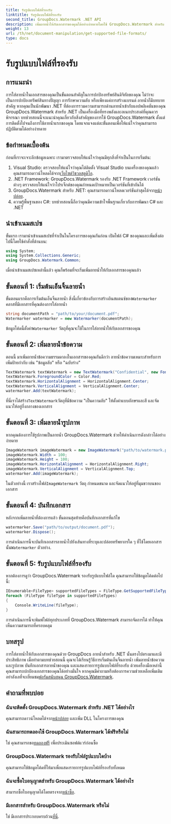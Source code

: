 ```yaml
---
title: รับรูปแบบไฟล์ที่รองรับ
linktitle: รับรูปแบบไฟล์ที่รองรับ
second_title: GroupDocs.Watermark .NET API
description: เพิ่มลายน้ำให้กับเอกสารของคุณได้อย่างง่ายดายโดยใช้ GroupDocs.Watermark สำหรับ .NET ปฏิบัติตามคำแนะนำทีละขั้นตอนที่ครอบคลุมของเราเพื่อปกป้องทรัพย์สินดิจิทัลของคุณ
weight: 13
url: /th/net/document-manipulation/get-supported-file-formats/
type: docs
---
```

# รับรูปแบบไฟล์ที่รองรับ

## การแนะนำ
การใส่ลายน้ำในเอกสารของคุณเป็นขั้นตอนสำคัญในการปกป้องทรัพย์สินดิจิทัลของคุณ ไม่ว่าจะเป็นการปกป้องทรัพย์สินทางปัญญา การรักษาความลับ หรือเพียงแค่การสร้างแบรนด์ ลายน้ำก็มีบทบาทสำคัญ หากคุณเป็นนักพัฒนา .NET ที่ต้องการรวมความสามารถด้านลายน้ำเข้ากับแอปพลิเคชันของคุณ GroupDocs.Watermark สำหรับ .NET เป็นเครื่องมือที่ทรงพลังและอเนกประสงค์ที่คุณควรพิจารณา บทช่วยสอนนี้จะแนะนำคุณเกี่ยวกับสิ่งสำคัญของการใช้ GroupDocs.Watermark ตั้งแต่การติดตั้งไปจนถึงการใช้ลายน้ำแรกของคุณ โดยแจกแจงแต่ละขั้นตอนเพื่อให้แน่ใจว่าคุณสามารถปฏิบัติตามได้อย่างง่ายดาย
## ข้อกำหนดเบื้องต้น
ก่อนที่เราจะเจาะลึกข้อมูลเฉพาะ เรามาตรวจสอบให้แน่ใจว่าคุณมีทุกสิ่งที่จำเป็นในการเริ่มต้น:
1.  Visual Studio: ตรวจสอบให้แน่ใจว่าคุณได้ติดตั้ง Visual Studio บนเครื่องของคุณแล้ว คุณสามารถดาวน์โหลดได้จาก[เว็บไซต์วิชวลสตูดิโอ](https://visualstudio.microsoft.com/).
2. .NET Framework: GroupDocs.Watermark รองรับ .NET Framework เวอร์ชันต่างๆ ตรวจสอบให้แน่ใจว่าโปรเจ็กต์ของคุณกำหนดเป้าหมายเป็นเวอร์ชันที่เข้ากันได้
3. GroupDocs.Watermark สำหรับ .NET: คุณสามารถดาวน์โหลดเวอร์ชันล่าสุดได้จาก[หน้าปล่อย](https://releases.groupdocs.com/Watermark/net/).
4. ความรู้พื้นฐานของ C#: บทช่วยสอนนี้ถือว่าคุณมีความเข้าใจพื้นฐานเกี่ยวกับการพัฒนา C# และ .NET
## นำเข้าเนมสเปซ
ขั้นแรก เรามานำเข้าเนมสเปซที่จำเป็นในโครงการของคุณกันก่อน เปิดไฟล์ C# ของคุณและเพิ่มสิ่งต่อไปนี้โดยใช้คำสั่งที่ด้านบน:
```csharp
using System;
using System.Collections.Generic;
using GroupDocs.Watermark.Common;
```
เมื่อนำเข้าเนมสเปซเหล่านี้แล้ว คุณก็พร้อมที่จะเริ่มเพิ่มลายน้ำให้กับเอกสารของคุณแล้ว

## ขั้นตอนที่ 1: เริ่มต้นเอ็นจิ้นลายน้ำ
 ขั้นตอนแรกคือการเริ่มต้นเอ็นจิ้นลายน้ำ สิ่งนี้เกี่ยวข้องกับการสร้างอินสแตนซ์ของ`Watermarker` คลาสที่มีเอกสารที่คุณต้องการใส่ลายน้ำ
```csharp
string documentPath = "path/to/your/document.pdf";
Watermarker watermarker = new Watermarker(documentPath);
```
 ข้อมูลโค้ดนี้ตั้งค่า`Watermarker` วัตถุที่คุณจะใช้ในการใส่ลายน้ำให้กับเอกสารของคุณ
## ขั้นตอนที่ 2: เพิ่มลายน้ำข้อความ
ตอนนี้ มาเพิ่มลายน้ำข้อความธรรมดาลงในเอกสารของคุณกันดีกว่า ลายน้ำข้อความเหมาะสำหรับการเพิ่มป้ายกำกับ เช่น "ข้อมูลลับ" หรือ "ฉบับร่าง"
```csharp
TextWatermark textWatermark = new TextWatermark("Confidential", new Font("Arial", 36));
textWatermark.ForegroundColor = Color.Red;
textWatermark.HorizontalAlignment = HorizontalAlignment.Center;
textWatermark.VerticalAlignment = VerticalAlignment.Center;
watermarker.Add(textWatermark);
```
 ที่นี่เราได้สร้าง`TextWatermark`วัตถุที่มีข้อความ "เป็นความลับ" ให้ตั้งค่าแบบอักษรและสี และจัดแนวให้อยู่กึ่งกลางของเอกสาร
## ขั้นตอนที่ 3: เพิ่มลายน้ำรูปภาพ
หากคุณต้องการใช้รูปภาพเป็นลายน้ำ GroupDocs.Watermark ช่วยให้ดำเนินการดังกล่าวได้อย่างง่ายดาย
```csharp
ImageWatermark imageWatermark = new ImageWatermark("path/to/watermark.png");
imageWatermark.Width = 100;
imageWatermark.Height = 100;
imageWatermark.HorizontalAlignment = HorizontalAlignment.Right;
imageWatermark.VerticalAlignment = VerticalAlignment.Top;
watermarker.Add(imageWatermark);
```
 ในตัวอย่างนี้ เราสร้างไฟล์`ImageWatermark` วัตถุ กำหนดขนาด และจัดแนวให้อยู่ที่มุมขวาบนของเอกสาร
## ขั้นตอนที่ 4: บันทึกเอกสาร
หลังจากเพิ่มลายน้ำที่ต้องการแล้ว ขั้นตอนสุดท้ายคือบันทึกเอกสารที่แก้ไข
```csharp
watermarker.Save("path/to/output/document.pdf");
watermarker.Dispose();
```
 การดำเนินการนี้จะบันทึกเอกสารลายน้ำไปยังเส้นทางที่ระบุและปล่อยทรัพยากรใด ๆ ที่ใช้โดยเอกสารนั้น`Watermarker` ตัวอย่าง.
## ขั้นตอนที่ 5: รับรูปแบบไฟล์ที่รองรับ
หากต้องการดูว่า GroupDocs.Watermark รองรับรูปแบบไฟล์ใด คุณสามารถใช้ข้อมูลโค้ดต่อไปนี้:
```csharp
IEnumerable<FileType> supportedFileTypes = FileType.GetSupportedFileTypes();
foreach (FileType fileType in supportedFileTypes)
{
    Console.WriteLine(fileType);
}
```
การดำเนินการนี้จะพิมพ์ไฟล์ทุกประเภทที่ GroupDocs.Watermark สามารถจัดการได้ ทำให้คุณเห็นความสามารถที่ครอบคลุม
## บทสรุป
การใส่ลายน้ำให้กับเอกสารของคุณด้วย GroupDocs ลายน้ำสำหรับ .NET นั้นตรงไปตรงมาและมีประสิทธิภาพ เมื่อทำตามบทช่วยสอนนี้ คุณจะได้เรียนรู้วิธีการเริ่มต้นเอ็นจิ้นลายน้ำ เพิ่มลายน้ำข้อความและรูปภาพ บันทึกเอกสารลายน้ำของคุณ และแสดงรายการรูปแบบไฟล์ที่รองรับ ด้วยเครื่องมือเหล่านี้ คุณสามารถปกป้องเอกสารของคุณได้อย่างมั่นใจ
 หากคุณมีคำถามหรือต้องการความช่วยเหลือเพิ่มเติม อย่าลังเลที่จะเยี่ยมชม[ฟอรัมสนับสนุน GroupDocs.Watermark](https://forum.groupdocs.com/c/watermark/19).
## คำถามที่พบบ่อย
### ฉันจะติดตั้ง GroupDocs.Watermark สำหรับ .NET ได้อย่างไร
 คุณสามารถดาวน์โหลดได้จาก[หน้าปล่อย](https://releases.groupdocs.com/Watermark/net/) และเพิ่ม DLL ในโครงการของคุณ
### ฉันสามารถทดลองใช้ GroupDocs.Watermark ได้ฟรีหรือไม่
 ใช่ คุณสามารถขอ[ทดลองฟรี](https://releases.groupdocs.com/) เพื่อประเมินซอฟต์แวร์ก่อนซื้อ
### GroupDocs.Watermark รองรับไฟล์รูปแบบใดบ้าง
คุณสามารถใช้ข้อมูลโค้ดที่ให้มาเพื่อแสดงรายการรูปแบบไฟล์ที่รองรับทั้งหมด
### ฉันจะซื้อใบอนุญาตสำหรับ GroupDocs.Watermark ได้อย่างไร
 สามารถซื้อใบอนุญาตได้โดยตรงจาก[หน้าซื้อ](https://purchase.groupdocs.com/buy).
### มีเอกสารสำหรับ GroupDocs.Watermark หรือไม่
 ใช่ มีเอกสารประกอบครบถ้วน[ที่นี่](https://tutorials.groupdocs.com/Watermark/net/).